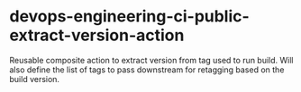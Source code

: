 # devops-engineering-ci-public-extract-version-action
Reusable composite action to extract version from tag used to run build. Will also define the list of tags to pass downstream for retagging based on the build version.
